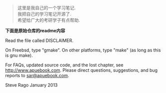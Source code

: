 >这里是我自己的一个学习笔记.  
>我把自己的学习笔记开源了.  
>希望给广大的考研学子有点帮助.  

**下面是原始仓库的readme内容**  

Read the file called DISCLAIMER.

On Freebsd, type "gmake".
On other platforms, type "make" (as long as this is gnu make).

For FAQs, updated source code, and the lost chapter, see http://www.apuebook.com.
Please direct questions, suggestions, and bug reports to sar@apuebook.com.

Steve Rago
January 2013 

